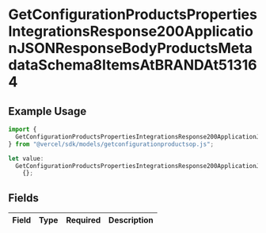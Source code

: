# GetConfigurationProductsPropertiesIntegrationsResponse200ApplicationJSONResponseBodyProductsMetadataSchema8ItemsAtBRANDAt513164

## Example Usage

```typescript
import {
  GetConfigurationProductsPropertiesIntegrationsResponse200ApplicationJSONResponseBodyProductsMetadataSchema8ItemsAtBRANDAt513164,
} from "@vercel/sdk/models/getconfigurationproductsop.js";

let value:
  GetConfigurationProductsPropertiesIntegrationsResponse200ApplicationJSONResponseBodyProductsMetadataSchema8ItemsAtBRANDAt513164 =
    {};
```

## Fields

| Field       | Type        | Required    | Description |
| ----------- | ----------- | ----------- | ----------- |